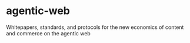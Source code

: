 # agentic-web
Whitepapers, standards, and protocols for the new economics of content and commerce on the agentic web
